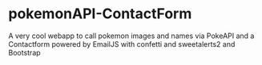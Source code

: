 # pokemonAPI-ContactForm
A very cool webapp to call pokemon images and names via PokeAPI and a Contactform powered by EmailJS with confetti and sweetalerts2 and Bootstrap
